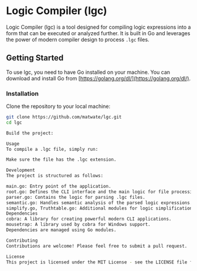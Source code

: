 # Logic Compiler (lgc)

Logic Compiler (lgc) is a tool designed for compiling logic expressions into a form that can be executed or analyzed further. It is built in Go and leverages the power of modern compiler design to process `.lgc` files.

## Getting Started

To use lgc, you need to have Go installed on your machine. You can download and install Go from [https://golang.org/dl/](https://golang.org/dl/).

### Installation

Clone the repository to your local machine:

```sh
git clone https://github.com/matwate/lgc.git
cd lgc

Build the project:

Usage
To compile a .lgc file, simply run:

Make sure the file has the .lgc extension.

Development
The project is structured as follows:

main.go: Entry point of the application.
root.go: Defines the CLI interface and the main logic for file processing.
parser.go: Contains the logic for parsing .lgc files.
semantic.go: Handles semantic analysis of the parsed logic expressions.
simplify.go, Truthtable.go: Additional modules for logic simplification and truth table generation.
Dependencies
cobra: A library for creating powerful modern CLI applications.
mousetrap: A library used by cobra for Windows support.
Dependencies are managed using Go modules.

Contributing
Contributions are welcome! Please feel free to submit a pull request.

License
This project is licensed under the MIT License - see the LICENSE file for details.